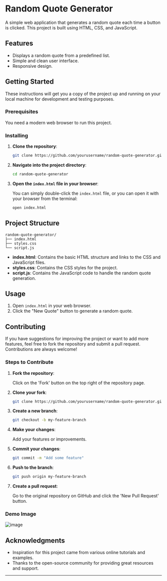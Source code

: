 # Random Quote Generator

A simple web application that generates a random quote each time a button is clicked. This project is built using HTML, CSS, and JavaScript.

## Features

- Displays a random quote from a predefined list.
- Simple and clean user interface.
- Responsive design.

## Getting Started

These instructions will get you a copy of the project up and running on your local machine for development and testing purposes.

### Prerequisites

You need a modern web browser to run this project.

### Installing

1. **Clone the repository**:

    ```bash
    git clone https://github.com/yourusername/random-quote-generator.git
    ```

2. **Navigate into the project directory**:

    ```bash
    cd random-quote-generator
    ```

3. **Open the `index.html` file in your browser**:

    You can simply double-click the `index.html` file, or you can open it with your browser from the terminal:

    ```bash
    open index.html
    ```

## Project Structure

```
random-quote-generator/
├── index.html
├── styles.css
└── script.js
```

- **index.html**: Contains the basic HTML structure and links to the CSS and JavaScript files.
- **styles.css**: Contains the CSS styles for the project.
- **script.js**: Contains the JavaScript code to handle the random quote generation.

## Usage

1. Open `index.html` in your web browser.
2. Click the "New Quote" button to generate a random quote.

## Contributing

If you have suggestions for improving the project or want to add more features, feel free to fork the repository and submit a pull request. Contributions are always welcome!

### Steps to Contribute

1. **Fork the repository**:

    Click on the 'Fork' button on the top right of the repository page.

2. **Clone your fork**:

    ```bash
    git clone https://github.com/yourusername/random-quote-generator.git
    ```

3. **Create a new branch**:

    ```bash
    git checkout -b my-feature-branch
    ```

4. **Make your changes**:

    Add your features or improvements.

5. **Commit your changes**:

    ```bash
    git commit -m "Add some feature"
    ```

6. **Push to the branch**:

    ```bash
    git push origin my-feature-branch
    ```

7. **Create a pull request**:

    Go to the original repository on GitHub and click the 'New Pull Request' button.

### Demo Image

   ![image](https://github.com/user-attachments/assets/a5502028-fa80-4d9d-9eed-3ae7215f1678)



## Acknowledgments

- Inspiration for this project came from various online tutorials and examples.
- Thanks to the open-source community for providing great resources and support.

---
